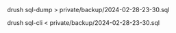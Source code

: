 
drush sql-dump > private/backup/2024-02-28-23-30.sql

drush sql-cli < private/backup/2024-02-28-23-30.sql

